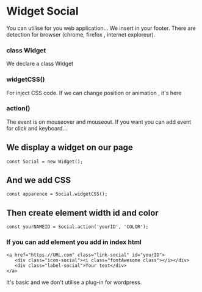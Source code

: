# Widget Social
You can utilise for you web application...
We insert in your footer.
There are detection for browser (chrome, firefox , internet exploreur).

### class Widget
We declare a class Widget 
###  widgetCSS()
For inject CSS code. 
If we can change position or animation , it's here

### action()
The event is on mouseover and mouseout. If you want you can add event for click and keyboard...

## We display a widget on our page
```
const Social = new Widget();
```
## And we add CSS 
```
const apparence = Social.widgetCSS();
```
## Then create element width id and color
```
const yourNAMEID = Social.action('yourID', 'COLOR');
```
### If you can add element you add in index html
```
<a href="https://URL.com" class="link-social" id="yourID">
   <div class="icon-social"><i class="fontAwesome class"></i></div>
   <div class="label-social">Your text</div>
</a>
```
It's basic and we don't utilise a plug-in for wordpress.



